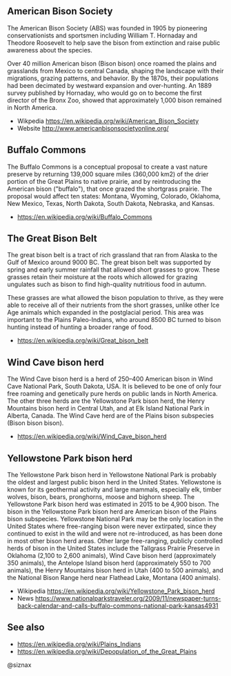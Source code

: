 American Bison Society
----------------------

The American Bison Society (ABS) was founded in 1905 by pioneering
conservationists and sportsmen including William T. Hornaday and
Theodore Roosevelt to help save the bison from extinction and raise
public awareness about the species.

Over 40 million American bison (Bison bison) once roamed the plains
and grasslands from Mexico to central Canada, shaping the landscape
with their migrations, grazing patterns, and behavior. By the 1870s,
their populations had been decimated by westward expansion and
over-hunting. An 1889 survey published by Hornaday, who would go on to
become the first director of the Bronx Zoo, showed that approximately
1,000 bison remained in North America.

* Wikpedia https://en.wikipedia.org/wiki/American_Bison_Society
* Website http://www.americanbisonsocietyonline.org/

Buffalo Commons
---------------

The Buffalo Commons is a conceptual proposal to create a vast nature
preserve by returning 139,000 square miles (360,000 km2) of the drier
portion of the Great Plains to native prairie, and by reintroducing
the American bison ("buffalo"), that once grazed the shortgrass
prairie. The proposal would affect ten states: Montana, Wyoming,
Colorado, Oklahoma, New Mexico, Texas, North Dakota, South Dakota,
Nebraska, and Kansas.

* https://en.wikipedia.org/wiki/Buffalo_Commons

The Great Bison Belt
--------------------

The great bison belt is a tract of rich grassland that ran from Alaska
to the Gulf of Mexico around 9000 BC. The great bison belt was
supported by spring and early summer rainfall that allowed short
grasses to grow. These grasses retain their moisture at the roots
which allowed for grazing ungulates such as bison to find high-quality
nutritious food in autumn.

These grasses are what allowed the bison population to thrive, as they
were able to receive all of their nutrients from the short grasses,
unlike other Ice Age animals which expanded in the postglacial
period. This area was important to the Plains Paleo-Indians, who
around 8500 BC turned to bison hunting instead of hunting a broader
range of food.

* https://en.wikipedia.org/wiki/Great_bison_belt

Wind Cave bison herd
--------------------

The Wind Cave bison herd is a herd of 250–400 American bison in Wind
Cave National Park, South Dakota, USA. It is believed to be one of
only four free roaming and genetically pure herds on public lands in
North America. The other three herds are the Yellowstone Park bison
herd, the Henry Mountains bison herd in Central Utah, and at Elk
Island National Park in Alberta, Canada. The Wind Cave herd are of the
Plains bison subspecies (Bison bison bison).

* https://en.wikipedia.org/wiki/Wind_Cave_bison_herd

Yellowstone Park bison herd
---------------------------

The Yellowstone Park bison herd in Yellowstone National Park is
probably the oldest and largest public bison herd in the United
States. Yellowstone is known for its geothermal activity and large
mammals, especially elk, timber wolves, bison, bears, pronghorns,
moose and bighorn sheep. The Yellowstone Park bison herd was estimated
in 2015 to be 4,900 bison. The bison in the Yellowstone Park bison
herd are American bison of the Plains bison subspecies. Yellowstone
National Park may be the only location in the United States where
free-ranging bison were never extirpated, since they continued to
exist in the wild and were not re-introduced, as has been done in most
other bison herd areas. Other large free-ranging, publicly controlled
herds of bison in the United States include the Tallgrass Prairie
Preserve in Oklahoma (2,100 to 2,600 animals), Wind Cave bison herd
(approximately 350 animals), the Antelope Island bison herd
(approximately 550 to 700 animals), the Henry Mountains bison herd in
Utah (400 to 500 animals), and the National Bison Range herd near
Flathead Lake, Montana (400 animals).

* Wikipedia https://en.wikipedia.org/wiki/Yellowstone_Park_bison_herd
* News https://www.nationalparkstraveler.org/2009/11/newspaper-turns-back-calendar-and-calls-buffalo-commons-national-park-kansas4931


See also
--------

* https://en.wikipedia.org/wiki/Plains_Indians
* https://en.wikipedia.org/wiki/Depopulation_of_the_Great_Plains


@siznax
